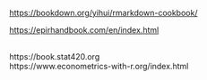 https://bookdown.org/yihui/rmarkdown-cookbook/   

https://epirhandbook.com/en/index.html   

<br>
https://book.stat420.org   


<br>
https://www.econometrics-with-r.org/index.html   

